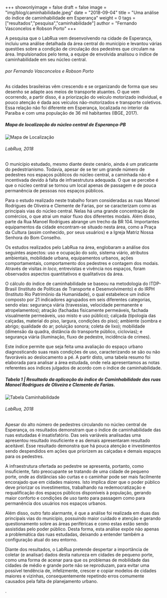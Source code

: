 +++
showonlyimage = false
draft = false
image = "img/blog/caminhabilidade.jpeg"
date = "2018-09-04"
title = "Uma análise do índice de caminhabilidade em Esperança"
weight = 0
tags = ["resultados","pesquisa","caminhabilidade"]
author = "Fernando Vasconcelos e Robson Porto"
+++


A pesquisa que o LabRua vem desenvolvendo na cidade de Esperança, incluiu uma análise detalhada da área central do município e levantou várias questões sobre a condição de circulação dos pedestres que circulam na área. Impulsionados pelo tema, a equipe de envolvida analisou o índice de caminhabilidade em seu núcleo central.
<!--more-->

###### por Fernando Vasconcelos e Robson Porto

As cidades brasileiras vêm crescendo e se organizando de forma que seu desenho se adapte aos meios de transporte atuantes. O que vem ocorrendo, a partir disso, é a priorização do veículo motorizado individual, e pouco atenção é dada aos veículos não-motorizados e transporte coletivos. Essa relação não foi diferente em Esperança, localizada no interior da Paraíba e com uma população de 36 mil habitantes (IBGE, 2017).

##### Mapa de localização do núcleo central de Esperança-PB
![Mapa de Localização](../../img/blog/localizacaoesp.png)
###### LabRua, 2018

O município estudado, mesmo diante deste cenário, ainda é um praticante do pedestrianismo. Todavia, apesar de se ter um grande número de pedestres nos espaços públicos do núcleo central, a caminhada não é incentivada devido à falta de infraestrutura adequada. O que se percebe é que o núcleo central se tornou um local apenas de passagem e de pouca permanência de pessoas nos espaços públicos.

Para o estudo realizado neste trabalho foram consideradas as ruas Manoel Rodrigues de Oliveira e Clemente de Farias, por se caracterizam como as principais vias do núcleo central. Nelas há uma grande concentração de comércios, o que atrai um maior fluxo dos diferentes modais. Além disso, parte da Rua Manoel Rodrigues abrange um trecho da BR 104. Importantes equipamentos da cidade encontram-se situado nesta área, como a Praça da Cultura (assim conhecido, por seus usuários) e a Igreja Matriz Nossa Senhora do Bom Conselho.

Os estudos realizados pelo LabRua na área, englobaram a análise dos seguintes aspectos: uso e ocupação do solo, sistema viário, atributos ambientais, mobilidade urbana, equipamentos urbanos, ações comportamentais, comportamento dos pedestres e contagem dos modais. Através de visitas *in loco*, entrevistas e vivência nos espaços, foram observados aspectos quantitativos e qualitativos da área.

O cálculo do índice de caminhabilidade se baseou na metodologia do ITDP-Brasil (Instituto de Políticas de Transporte e Desenvolvimento) e do IRPH (Instituto Rio Patrimônio da Humanidade), o qual estabelece um índice composto por 21 indicadores agrupados em seis diferentes categorias, sendo elas: segurança viária (travessias, velocidade permanente e atropelamentos); atração (fachadas fisicamente permeáveis, fachada visualmente permeáveis, uso misto e uso público); calçada (tipologia das calçadas, material do piso, largura, condições do piso); ambiente (sombra e abrigo; qualidade do ar; poluição sonora; coleta de lixo); mobilidade (dimensão da quadra, distância do transporte público, ciclovias); e segurança viária (iluminação, fluxo de pedestre, incidência de crimes).

Este índice permite que seja feita uma avaliação do espaço urbano diagnosticando suas reais condições de uso, caracterizando se são ou não favoráveis ao deslocamento a pé. A partir disto, uma tabela resumo foi elaborada para analisar a área estudada, onde nela apresentamos as notas referentes aos índices julgados de acordo com o índice de caminhabilidade.


##### Tabela 1 | Resultado da aplicação do índice de Caminhabilidade das ruas Manoel Rodrigues de Oliveira e Clemente de Farias.
![Tabela Caminhabilidade](../../img/blog/tabelacaminhabilidadeesperanca.jpg)
###### LabRua, 2018

Apesar do alto número de pedestres circulando no núcleo central de Esperança, os resultados demonstram que o índice de caminhabilidade das ruas estudadas é insatisfatório. Das seis variáveis analisadas uma apresentou resultado insuficiente e as demais apresentaram resultado aceitável. Esse resultado demonstra que há pouca atenção e investimentos sendo despendidos em ações que priorizem as calçadas e demais espaços para os pedestres.

A infraestrutura ofertada ao pedestre se apresenta, portanto, como insuficiente, fato preocupante se tratando de uma cidade de pequeno porte, onde as distâncias são curtas e o caminhar pode ser mais facilmente encorajado que em cidades maiores. Isto implica dizer que o poder público deve priorizar os investimentos, trabalhando na redemocratização e requalificação dos espaços públicos disponíveis à população, gerando maior conforto e condições de uso tanto para passagem como para permanência dos usuários nos espaços urbanos.

Além disso, outro fato alarmante, é que a análise foi realizada em duas das principais vias do município, possuindo maior cuidado e atenção e gerando questionamento sobre as áreas periféricas e como estas estão sendo assistidas pelo poder público. Desta forma, esta análise expõe não apenas a problemática das ruas estudadas, deixando a entender também a configuração atual do seu entorno.

Diante dos resultados, o LabRua pretende despertar a importância de coletar (e analisar) dados desta natureza em cidades de pequeno porte, como uma forma de acenar para que os problemas de mobilidade das cidades de médio e grande porte não se reproduzam, para evitar uma possível tendência de, infelizmente,  crescer e copiar modelos de cidades maiores e vizinhas, consequentemente repetindo erros comumente causados pela falta de planejamento urbano.

.
